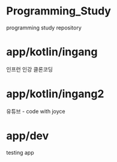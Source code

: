 # Programming_Study
programming study repository

# app/kotlin/ingang
인프런 인강 클론코딩

# app/kotlin/ingang2
유튜브 - code with joyce

# app/dev
testing app
